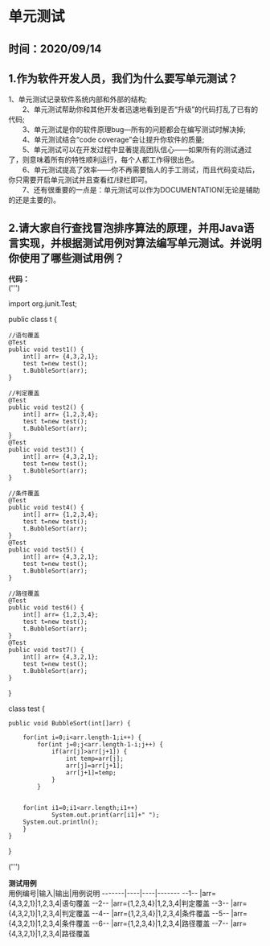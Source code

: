 # 单元测试
  时间：2020/09/14
----
## 1.作为软件开发人员，我们为什么要写单元测试？
   1、单元测试记录软件系统内部和外部的结构;  
　　2、单元测试帮助你和其他开发者迅速地看到是否“升级”的代码打乱了已有的代码;  
　　3、单元测试是你的软件原理bug—所有的问题都会在编写测试时解决掉;  
　　4、单元测试结合“code coverage”会让提升你软件的质量;  
　　5、单元测试可以在开发过程中显著提高团队信心——如果所有的测试通过了，则意味着所有的特性顺利运行，每个人都工作得很出色。  
　　6、单元测试提高了效率——你不再需要恼人的手工测试，而且代码变动后，你只需要开启单元测试并且查看红/绿栏即可。  
　　7、还有很重要的一点是：单元测试可以作为DOCUMENTATION(无论是辅助的还是主要的)。
## 2.请大家自行查找冒泡排序算法的原理，并用Java语言实现，并根据测试用例对算法编写单元测试。并说明你使用了哪些测试用例？
 
 **代码：**  
 (''')  
 
 import org.junit.Test;
 
 public class t {
 
	//语句覆盖
	@Test
	public void test1() {
		int[] arr= {4,3,2,1};
		test t=new test();
		t.BubbleSort(arr);
	}
	
	//判定覆盖
	@Test
	public void test2() {
		int[] arr= {1,2,3,4};
		test t=new test();
		t.BubbleSort(arr);
	}
	@Test
	public void test3() {
		int[] arr= {4,3,2,1};
		test t=new test();
		t.BubbleSort(arr);
	}
	
	//条件覆盖
	@Test
	public void test4() {
		int[] arr= {1,2,3,4};
		test t=new test();
		t.BubbleSort(arr);
	}
	@Test
	public void test5() {
		int[] arr= {4,3,2,1};
		test t=new test();
		t.BubbleSort(arr);
	}
	
	//路径覆盖
	@Test
	public void test6() {
		int[] arr= {1,2,3,4};
		test t=new test();
		t.BubbleSort(arr);
	}
	@Test
	public void test7() {
		int[] arr= {4,3,2,1};
		test t=new test();
		t.BubbleSort(arr);
	}
	
}


class test {

	public void BubbleSort(int[]arr) {
		
		for(int i=0;i<arr.length-1;i++) {
			for(int j=0;j<arr.length-1-i;j++) {
				if(arr[j]>arr[j+1]) {
					int temp=arr[j];
					arr[j]=arr[j+1];
					arr[j+1]=temp;
				}
			}
			
		
		for(int i1=0;i1<arr.length;i1++)
				System.out.print(arr[i1]+" ");
		System.out.println();
		}
	}
	
}

   (''')
  
 
  
  **测试用例**  
  用例编号|输入|输出|用例说明
  -------|----|----|-------
   --1-- |arr={4,3,2,1}|1,2,3,4|语句覆盖
   --2-- |arr={1,2,3,4}|1,2,3,4|判定覆盖
   --3-- |arr={4,3,2,1}|1,2,3,4|判定覆盖
   --4-- |arr={1,2,3,4}|1,2,3,4|条件覆盖
   --5-- |arr={4,3,2,1}|1,2,3,4|条件覆盖
   --6-- |arr={1,2,3,4}|1,2,3,4|路径覆盖
   --7-- |arr={4,3,2,1}|1,2,3,4|路径覆盖
   
  
